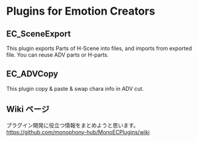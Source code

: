 # Plugins for Emotion Creators

## EC_SceneExport
This plugin exports Parts of H-Scene into files, and imports from exported file.
You can reuse ADV parts or H-parts.

## EC_ADVCopy
This plugin copy & paste & swap chara info in ADV cut.

## Wiki ページ
プラグイン開発に役立つ情報をまとめようと思います。
https://github.com/monophony-hub/MonoECPlugins/wiki

